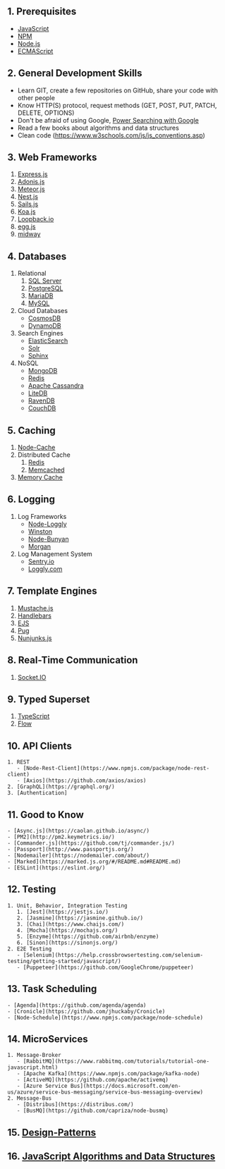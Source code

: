 ## 1. Prerequisites

- [JavaScript](https://www.w3schools.com/js/)
- [NPM](https://docs.npmjs.com/)
- [Node.js](https://nodejs.org/en/docs/)
- [ECMAScript](https://www.w3schools.com/js/js_versions.asp)

## 2. General Development Skills

- Learn GIT, create a few repositories on GitHub, share your code with other people
- Know HTTP(S) protocol, request methods (GET, POST, PUT, PATCH, DELETE, OPTIONS)
- Don't be afraid of using Google, [Power Searching with Google](http://www.powersearchingwithgoogle.com/)
- Read a few books about algorithms and data structures
- Clean code (https://www.w3schools.com/js/js_conventions.asp)

## 3. Web Frameworks

1.  [Express.js](https://expressjs.com/)
2.  [Adonis.js](https://adonisjs.com/)
3.  [Meteor.js](https://www.meteor.com/)
4.  [Nest.js](https://nestjs.com/)
5.  [Sails.js](https://sailsjs.com/)
6.  [Koa.js](https://koajs.com/)
7.  [Loopback.io](https://loopback.io/)
8.  [egg.js](https://eggjs.org/en/index.html)
9.  [midway](https://midwayjs.org/midway/en/)

## 4. Databases

1.  Relational
    1. [SQL Server](https://www.microsoft.com/en-us/sql-server/sql-server-2017)
    2. [PostgreSQL](https://www.postgresql.org/)
    3. [MariaDB](https://mariadb.org/)
    4. [MySQL](https://www.mysql.com/)
2.  Cloud Databases
    - [CosmosDB](https://docs.microsoft.com/en-us/azure/cosmos-db)
    - [DynamoDB](https://aws.amazon.com/dynamodb/)
3.  Search Engines
    - [ElasticSearch](https://www.elastic.co/)
    - [Solr](http://lucene.apache.org/solr/)
    - [Sphinx](http://sphinxsearch.com/)
4.  NoSQL
    - [MongoDB](https://www.mongodb.com/)
    - [Redis](https://redis.io/)
    - [Apache Cassandra](http://cassandra.apache.org/)
    - [LiteDB](https://github.com/mbdavid/LiteDB)
    - [RavenDB](https://github.com/ravendb/ravendb)
    - [CouchDB](http://couchdb.apache.org/)

## 5. Caching

1.  [Node-Cache](https://www.npmjs.com/package/node-cache)
2.  Distributed Cache
    1. [Redis](https://redis.io/)
    2. [Memcached](https://memcached.org/)
3.  [Memory Cache](https://www.npmjs.com/package/memory-cache)

## 6. Logging

1.  Log Frameworks
    - [Node-Loggly](https://www.loggly.com/docs/node-js-logs-2/)
    - [Winston](https://github.com/winstonjs/winston)
    - [Node-Bunyan](https://github.com/trentm/node-bunyan)
    - [Morgan](https://github.com/expressjs/morgan)
2.  Log Management System
    - [Sentry.io](http://sentry.io)
    - [Loggly.com](https://loggly.com)

## 7. Template Engines

1.  [Mustache.js](https://mustache.github.io/)
2.  [Handlebars](https://handlebarsjs.com/)
3.  [EJS](https://ejs.co/)
4.  [Pug](https://pugjs.org/api/getting-started.html)
5.  [Nunjunks.js](https://mozilla.github.io/nunjucks/)

## 8. Real-Time Communication

1.  [Socket.IO](https://socket.io/)

## 9. Typed Superset

1.  [TypeScript](https://www.typescriptlang.org/)
2.  [Flow](https://flow.org/)

## 10. API Clients

    1. REST
       - [Node-Rest-Client](https://www.npmjs.com/package/node-rest-client)
       - [Axios](https://github.com/axios/axios)
    2. [GraphQL](https://graphql.org/)
    3. [Authentication]

## 11. Good to Know

    - [Async.js](https://caolan.github.io/async/)
    - [PM2](http://pm2.keymetrics.io/)
    - [Commander.js](https://github.com/tj/commander.js/)
    - [Passport](http://www.passportjs.org/)
    - [Nodemailer](https://nodemailer.com/about/)
    - [Marked](https://marked.js.org/#/README.md#README.md)
    - [ESLint](https://eslint.org/)

## 12. Testing

    1. Unit, Behavior, Integration Testing
       1. [Jest](https://jestjs.io/)
       2. [Jasmine](https://jasmine.github.io/)
       3. [Chai](https://www.chaijs.com/)
       4. [Mocha](https://mochajs.org/)
       5. [Enzyme](https://github.com/airbnb/enzyme)
       6. [Sinon](https://sinonjs.org/)
    2. E2E Testing
       - [Selenium](https://help.crossbrowsertesting.com/selenium-testing/getting-started/javascript/)
       - [Puppeteer](https://github.com/GoogleChrome/puppeteer)

## 13. Task Scheduling

    - [Agenda](https://github.com/agenda/agenda)
    - [Cronicle](https://github.com/jhuckaby/Cronicle)
    - [Node-Schedule](https://www.npmjs.com/package/node-schedule)

## 14. MicroServices

    1. Message-Broker
       - [RabbitMQ](https://www.rabbitmq.com/tutorials/tutorial-one-javascript.html)
       - [Apache Kafka](https://www.npmjs.com/package/kafka-node)
       - [ActiveMQ](https://github.com/apache/activemq)
       - [Azure Service Bus](https://docs.microsoft.com/en-us/azure/service-bus-messaging/service-bus-messaging-overview)
    2. Message-Bus
       - [Distribus](https://distribus.com/)
       - [BusMQ](https://github.com/capriza/node-busmq)

## 15. [Design-Patterns](https://www.pluralsight.com/courses/javascript-practical-design-patterns)

## 16. [JavaScript Algorithms and Data Structures](https://github.com/trekhleb/javascript-algorithms/)
